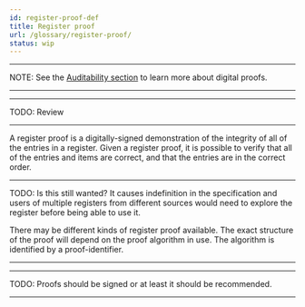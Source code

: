 ```yaml
---
id: register-proof-def
title: Register proof
url: /glossary/register-proof/
status: wip
---
```


***
NOTE: See the [Auditability section](/auditability/) to learn more about
digital proofs.
***

***
TODO: Review
***

A register proof is a digitally-signed demonstration of the integrity of all
of the entries in a register.  Given a register proof, it is possible to
verify that all of the entries and items are correct, and that the entries are
in the correct order.

***
TODO: Is this still wanted? It causes indefinition in the specification and
users of multiple registers from different sources would need to explore the
register before being able to use it.

There may be different kinds of register proof available. The exact structure
of the proof will depend on the proof algorithm in use.  The algorithm is
identified by a proof-identifier.
***

***
TODO: Proofs should be signed or at least it should be recommended.
***


